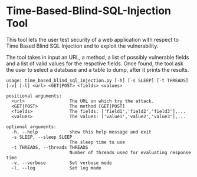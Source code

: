 # Time-Based-Blind-SQL-Injection Tool

This tool lets the user test security of a web application with respect to Time Based Blind SQL Injection and to exploit the vulnerability.

The tool takes in input an URL, a method, a list of possibly vulnerable fields and a list of valid values for the respctive fields.
Once found, the tool ask the user to select a database and a table to dump, after it prints the results.

```
usage: time_based_blind_sql_injection.py [-h] [-s SLEEP] [-t THREADS] [-v] [-l] <url> <GET|POST> <fields> <values>

positional arguments:
  <url>                 The URL on which try the attack.
  <GET|POST>            The method [GET|POST]
  <fields>              The fields: ['field1','field2','field3'],...
  <values>              The values: ['value1','value2','value3'],...

optional arguments:
  -h, --help            show this help message and exit
  -s SLEEP, --sleep SLEEP
                        The sleep time to use
  -t THREADS, --threads THREADS
                        Number of threads used for evaluating response time
  -v, --verbose         Set verbose mode
  -l, --log             Set log mode
```
